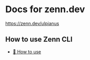 # Docs for zenn.dev

https://zenn.dev/ulpianus

## How to use Zenn CLI

- [📘 How to use](https://zenn.dev/zenn/articles/zenn-cli-guide)
